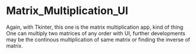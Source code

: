 # Matrix_Multiplication_UI
Again, with Tkinter, this one is the matrix multiplication app, kind of thing
One can multiply two matrices of any order with UI, further developments may be the continous multiplication of same matrix or finding the inverse of matrix.
